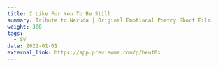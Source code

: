 ```yaml
---
title: I Like For You To Be Still
summary: Tribute to Neruda | Original Emotional Poetry Short Film
weight: 300
tags:
  - SV
date: 2022-01-01
external_link: https://app.previewme.com/p/heuf0x
---
```


